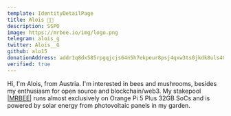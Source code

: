 ```yaml
---
template: IdentityDetailPage
title: ₳lois 🐝🍄
description: SSPO
image: https://mrbee.io/img/logo.png
telegram: alois_g
twitter: Alois__G
github: alo15
donationAddress: addr1q8dx585rpgqjcjs64n5h7ekpeur8psj4qxw3ts0jkdk8uls407unfy80sdp2jyqy8cg0ypnqrvvj0u20lkmvz57f0g0sn2ae9k 
verified: true
---
```


Hi, I'm Alois, from Austria. I'm interested in bees and mushrooms, besides my enthusiasm for open source and blockchain/web3. 
My stakepool [|MRBEE|](https://mrbee.io) runs almost exclusively on Orange Pi 5 Plus 32GB SoCs and is powered by solar energy from photovoltaic panels in my garden. 
